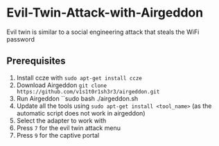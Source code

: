 # Evil-Twin-Attack-with-Airgeddon
Evil twin is similar to a social engineering attack that steals the WiFi password

## Prerequisites
1. Install ccze with ``sudo apt-get install ccze``
2. Download Airgeddon ``git clone https://github.com/v1s1t0r1sh3r3/airgeddon.git``
3. Run Airgeddon ``sudo bash ./airgeddon.sh
4. Update all the tools using ``sudo apt-get install <tool_name>`` (as the automatic script does not work in airgeddon)
5. Select the adapter to work with 
6. Press ``7`` for the evil twin attack menu
7. Press ``9`` for the captive portal 



